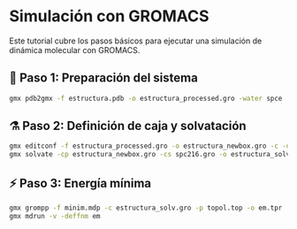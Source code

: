 # Simulación con GROMACS

Este tutorial cubre los pasos básicos para ejecutar una simulación de dinámica molecular con GROMACS.

## 🧪 Paso 1: Preparación del sistema

```bash
gmx pdb2gmx -f estructura.pdb -o estructura_processed.gro -water spce
```

## ⚗️ Paso 2: Definición de caja y solvatación

```bash
gmx editconf -f estructura_processed.gro -o estructura_newbox.gro -c -d 1.0 -bt cubic
gmx solvate -cp estructura_newbox.gro -cs spc216.gro -o estructura_solv.gro -p topol.top
```

## ⚡ Paso 3: Energía mínima

```bash
gmx grompp -f minim.mdp -c estructura_solv.gro -p topol.top -o em.tpr
gmx mdrun -v -deffnm em
```
